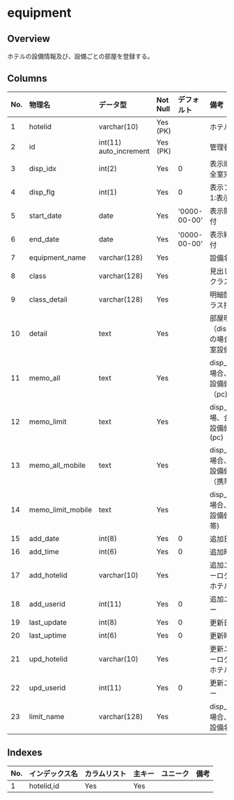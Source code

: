 # equipment

## Overview

ホテルの設備情報及び、設備ごとの部屋を登録する。

## Columns

|No.|物理名|データ型|Not Null|デフォルト|備考|
|:--|:--|:--|:--|:--|:--|
|1|hotelid|varchar(10)|Yes (PK)||ホテルID|
|2|id|int(11) auto_increment|Yes (PK)||管理番号|
|3|disp_idx|int(2)|Yes|0|表示順番 0:全室完備|
|4|disp_flg|int(1)|Yes|0|表示フラグ 1:表示する|
|5|start_date|date|Yes|'0000-00-00'|表示開始日付|
|6|end_date|date|Yes|'0000-00-00'|表示終了日付|
|7|equipment_name|varchar(128)|Yes||設備名称|
|8|class|varchar(128)|Yes||見出し箇所クラス指定|
|9|class_detail|varchar(128)|Yes||明細箇所クラス指定|
|10|detail|text|Yes||部屋明細（disp_idx:0の場合は全室設備明細）|
|11|memo_all|text|Yes||disp_idx:0の場合、全室設備備考（pc)|
|12|memo_limit|text|Yes||disp_idx:0の場、合限定設備備考(pc)|
|13|memo_all_mobile|text|Yes||disp_idx:0の場合、全室設備備考（携帯)|
|14|memo_limit_mobile|text|Yes||disp_idx:0の場合、限定設備備考(携帯)|
|15|add_date|int(8)|Yes|0|追加日付|
|16|add_time|int(6)|Yes|0|追加時刻|
|17|add_hotelid|varchar(10)|Yes||追加ユーザーログインホテル|
|18|add_userid|int(11)|Yes|0|追加ユーザー|
|19|last_update|int(8)|Yes|0|更新日付|
|20|last_uptime|int(6)|Yes|0|更新時刻|
|21|upd_hotelid|varchar(10)|Yes||更新ユーザーログインホテル|
|22|upd_userid|int(11)|Yes|0|更新ユーザー|
|23|limit_name|varchar(128)|Yes||disp_idx:0の場合、限定設備名称|

## Indexes

|No.|インデックス名|カラムリスト|主キー|ユニーク|備考|
|:--|:--|:--|:--|:--|:--|
|1|hotelid,id|Yes|Yes||
